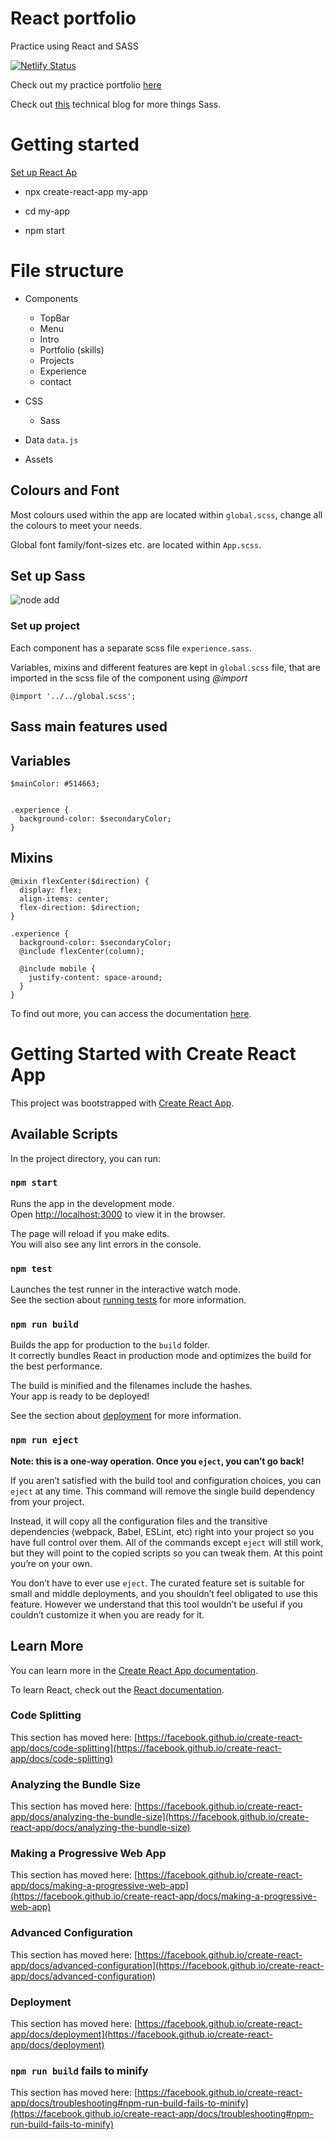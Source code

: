 # React portfolio

Practice using React and SASS

[![Netlify Status](https://api.netlify.com/api/v1/badges/90e06dec-07cd-4196-addb-413af8d9b2c2/deploy-status)](https://app.netlify.com/sites/alinasavin/deploys)

Check out my practice portfolio [here](https://alinasavin.netlify.app/)

Check out [this](https://dev.to/alinasavin/css-preprocessors-the-magic-touch-of-sass-40pk) technical blog for more things Sass.

# Getting started

[Set up React Ap](https://reactjs.org/docs/create-a-new-react-app.html#create-react-app)

- npx create-react-app my-app

- cd my-app

- npm start

# File structure

- Components

  - TopBar
  - Menu
  - Intro
  - Portfolio (skills)
  - Projects
  - Experience
  - contact

- CSS

  - Sass

- Data
  `data.js`

- Assets

## Colours and Font

Most colours used within the app are located within `global.scss`, change all the colours to meet your needs.

Global font family/font-sizes etc. are located within `App.scss`.

## Set up Sass

![node add](https://dev-to-uploads.s3.amazonaws.com/uploads/articles/qiyxgwwhzbh1j6flivgk.png)

### Set up project

Each component has a separate scss file `experience.sass`.

Variables, mixins and different features are kept in `global.scss` file, that are imported in the scss file of the component using _@import_

```
@import '../../global.scss';

```

## Sass main features used

## Variables

```
$mainColor: #514663;

```

```

.experience {
  background-color: $secondaryColor;
}

```

## Mixins

```
@mixin flexCenter($direction) {
  display: flex;
  align-items: center;
  flex-direction: $direction;
}
```

```
.experience {
  background-color: $secondaryColor;
  @include flexCenter(column);

  @include mobile {
    justify-content: space-around;
  }
}

```

To find out more, you can access the documentation [here](https://sass-lang.com/guide).

# Getting Started with Create React App

This project was bootstrapped with [Create React App](https://github.com/facebook/create-react-app).

## Available Scripts

In the project directory, you can run:

### `npm start`

Runs the app in the development mode.\
Open [http://localhost:3000](http://localhost:3000) to view it in the browser.

The page will reload if you make edits.\
You will also see any lint errors in the console.

### `npm test`

Launches the test runner in the interactive watch mode.\
See the section about [running tests](https://facebook.github.io/create-react-app/docs/running-tests) for more information.

### `npm run build`

Builds the app for production to the `build` folder.\
It correctly bundles React in production mode and optimizes the build for the best performance.

The build is minified and the filenames include the hashes.\
Your app is ready to be deployed!

See the section about [deployment](https://facebook.github.io/create-react-app/docs/deployment) for more information.

### `npm run eject`

**Note: this is a one-way operation. Once you `eject`, you can’t go back!**

If you aren’t satisfied with the build tool and configuration choices, you can `eject` at any time. This command will remove the single build dependency from your project.

Instead, it will copy all the configuration files and the transitive dependencies (webpack, Babel, ESLint, etc) right into your project so you have full control over them. All of the commands except `eject` will still work, but they will point to the copied scripts so you can tweak them. At this point you’re on your own.

You don’t have to ever use `eject`. The curated feature set is suitable for small and middle deployments, and you shouldn’t feel obligated to use this feature. However we understand that this tool wouldn’t be useful if you couldn’t customize it when you are ready for it.

## Learn More

You can learn more in the [Create React App documentation](https://facebook.github.io/create-react-app/docs/getting-started).

To learn React, check out the [React documentation](https://reactjs.org/).

### Code Splitting

This section has moved here: [https://facebook.github.io/create-react-app/docs/code-splitting](https://facebook.github.io/create-react-app/docs/code-splitting)

### Analyzing the Bundle Size

This section has moved here: [https://facebook.github.io/create-react-app/docs/analyzing-the-bundle-size](https://facebook.github.io/create-react-app/docs/analyzing-the-bundle-size)

### Making a Progressive Web App

This section has moved here: [https://facebook.github.io/create-react-app/docs/making-a-progressive-web-app](https://facebook.github.io/create-react-app/docs/making-a-progressive-web-app)

### Advanced Configuration

This section has moved here: [https://facebook.github.io/create-react-app/docs/advanced-configuration](https://facebook.github.io/create-react-app/docs/advanced-configuration)

### Deployment

This section has moved here: [https://facebook.github.io/create-react-app/docs/deployment](https://facebook.github.io/create-react-app/docs/deployment)

### `npm run build` fails to minify

This section has moved here: [https://facebook.github.io/create-react-app/docs/troubleshooting#npm-run-build-fails-to-minify](https://facebook.github.io/create-react-app/docs/troubleshooting#npm-run-build-fails-to-minify)

